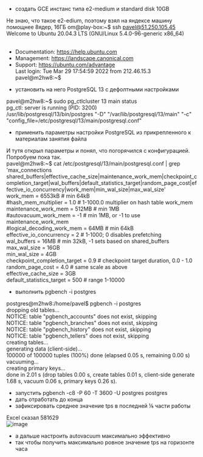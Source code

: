  - создать GCE инстанс типа e2-medium и standard disk 10GB

Не знаю, что такое e2-edium, поэтому взял на яндексе машину помощнее 8ядер, 16ГБ
om@play-box:~$ ssh pavel@51.250.105.45<BR>
Welcome to Ubuntu 20.04.3 LTS (GNU/Linux 5.4.0-96-generic x86_64)<BR>
<BR>
 * Documentation:  https://help.ubuntu.com<BR>
 * Management:     https://landscape.canonical.com<BR>
 * Support:        https://ubuntu.com/advantage<BR>
Last login: Tue Mar 29 17:54:59 2022 from 212.46.15.3<BR>
pavel@m2hw8:~$<BR>

 - установить на него PostgreSQL 13 с дефолтными настройками
 
 pavel@m2hw8:~$ sudo pg_ctlcluster 13 main status<BR>
pg_ctl: server is running (PID: 3200)<BR>
/usr/lib/postgresql/13/bin/postgres "-D" "/var/lib/postgresql/13/main" "-c" "config_file=/etc/postgresql/13/main/postgresql.conf"

 
 - применить параметры настройки PostgreSQL из прикрепленного к материалам занятия файла
 
 И тутя открыл параметры и понял, что погорячился  с конфигурацией. Попробуем пока так.<BR>
 pavel@m2hw8:~$ cat /etc/postgresql/13/main/postgresql.conf | grep 'max_connections shared_buffers\|effective_cache_size\|maintenance_work_mem\|checkpoint_completion_target\|wal_buffers\|default_statistics_target\|random_page_cost\|effective_io_concurrency\|work_mem\|min_wal_size\|max_wal_size'<BR>
work_mem = 6553kB                               # min 64kB<BR>
#hash_mem_multiplier = 1.0              # 1-1000.0 multiplier on hash table work_mem<BR>
maintenance_work_mem = 512MB            # min 1MB<BR>
#autovacuum_work_mem = -1               # min 1MB, or -1 to use maintenance_work_mem<BR>
#logical_decoding_work_mem = 64MB       # min 64kB<BR>
effective_io_concurrency = 2            # 1-1000; 0 disables prefetching<BR>
wal_buffers = 16MB                      # min 32kB, -1 sets based on shared_buffers<BR>
max_wal_size = 16GB<BR>
min_wal_size = 4GB<BR>
checkpoint_completion_target = 0.9      # checkpoint target duration, 0.0 - 1.0<BR>
random_page_cost = 4.0                  # same scale as above<BR>
effective_cache_size = 3GB<BR>
default_statistics_target = 500 # range 1-10000<BR>

 
 - выполнить pgbench -i postgres
 
 postgres@m2hw8:/home/pavel$ pgbench -i postgres<BR>
dropping old tables...<BR>
NOTICE:  table "pgbench_accounts" does not exist, skipping<BR>
NOTICE:  table "pgbench_branches" does not exist, skipping<BR>
NOTICE:  table "pgbench_history" does not exist, skipping<BR>
NOTICE:  table "pgbench_tellers" does not exist, skipping<BR>
creating tables...<BR>
generating data (client-side)...<BR>
100000 of 100000 tuples (100%) done (elapsed 0.05 s, remaining 0.00 s)<BR>
vacuuming...<BR>
creating primary keys...<BR>
done in 2.01 s (drop tables 0.00 s, create tables 0.01 s, client-side generate 1.68 s, vacuum 0.06 s, primary keys 0.26 s).<BR>
 
 - запустить pgbench -c8 -P 60 -T 3600 -U postgres postgres
 - дать отработать до конца
 - зафиксировать среднее значение tps в последней ⅙ части работы
 
 Excel сказал 581б29<BR>
 ![image](https://user-images.githubusercontent.com/16693077/160692170-388dbb7d-d4b3-41bc-bcc2-2385df68ee50.png)

 
 - а дальше настроить autovacuum максимально эффективно
 - так чтобы получить максимально ровное значение tps на горизонте часа
